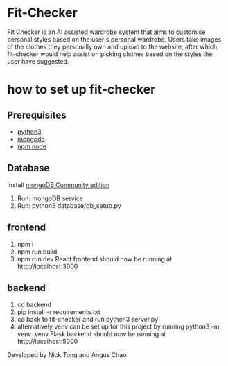 # Fit-Checker

Fit Checker is an AI assisted wardrobe system that aims to customise personal styles based on the user's personal wardrobe. Users take images of the clothes they personally own and upload to the website, after which, fit-checker would help assist on picking clothes based on the styles the user have suggested.

# how to set up fit-checker

## Prerequisites
- [python3](https://www.python.org/downloads/)
- [mongodb](https://www.mongodb.com/docs/manual/administration/install-community/)
- [npm node](https://docs.npmjs.com/downloading-and-installing-node-js-and-npm)

## Database
Install [mongoDB Community edition](https://www.mongodb.com/docs/manual/tutorial/install-mongodb-on-windows/) 
1. Run: mongoDB service
2. Run: python3 database/db_setup.py

## frontend
1. npm i
2. npm run build
3. npm run dev
React frontend should now be running at http://localhost:3000

## backend
1. cd backend
2. pip install -r requirements.txt
3. cd back to fit-checker and run python3 server.py
4. alternatively venv can be set up for this project by running python3 -m venv .venv
Flask backend should now be running at http://localhost:5000

Developed by Nick Tong and Angus Chao
